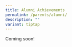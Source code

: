 ```yaml
---
title: Alumni Achievements
permalink: /parents/alumni/
description: ""
variant: tiptap
---
```

Coming soon!